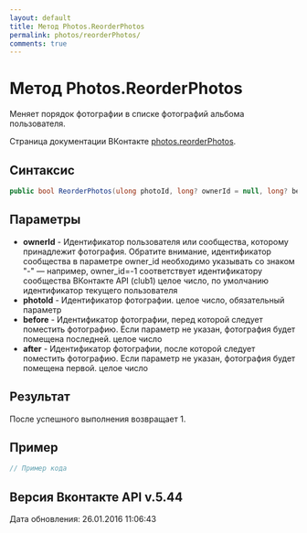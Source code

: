 ```yaml
---
layout: default
title: Метод Photos.ReorderPhotos
permalink: photos/reorderPhotos/
comments: true
---
```

# Метод Photos.ReorderPhotos
Меняет порядок фотографии в списке фотографий альбома пользователя.

Страница документации ВКонтакте [photos.reorderPhotos](https://vk.com/dev/photos.reorderPhotos).
## Синтаксис
``` csharp
public bool ReorderPhotos(ulong photoId, long? ownerId = null, long? before = null, long? after = null)
```

## Параметры
+ **ownerId** - Идентификатор пользователя или сообщества, которому принадлежит фотография. Обратите внимание, идентификатор сообщества в параметре owner_id необходимо указывать со знаком "-" — например, owner_id=-1 соответствует идентификатору сообщества ВКонтакте API (club1)  целое число, по умолчанию идентификатор текущего пользователя
+ **photoId** - Идентификатор фотографии. целое число, обязательный параметр
+ **before** - Идентификатор фотографии, перед которой следует поместить фотографию. Если параметр не указан, фотография будет помещена последней. целое число
+ **after** - Идентификатор фотографии, после которой следует поместить фотографию. Если параметр не указан, фотография будет помещена первой. целое число

## Результат
После успешного выполнения возвращает 1.

## Пример
``` csharp
// Пример кода
```

## Версия Вконтакте API v.5.44
Дата обновления: 26.01.2016 11:06:43
